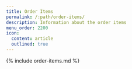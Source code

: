 ```yaml
---
title: Order Items
permalink: /:path/order-items/
description: Information about the order items
menu_order: 2200
icon:
  content: article
  outlined: true
---
```


{% include order-items.md %}
